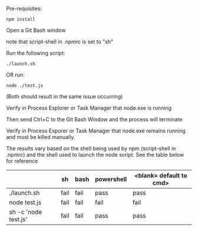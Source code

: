 Pre-requisites:

```
npm install
```

Open a Git Bash window

note that script-shell in .npmrc is set to "sh"

Run the following script:

```
./launch.sh
```

OR run:

```
node ./test.js
```

(Both should result in the same issue occurring)

Verify in Process Explorer or Task Manager that node.exe is running

Then send Ctrl+C to the Git Bash Window and the process will terminate

Verify in Process Exporer or Task Manager that node.exe remains running and must be killed manually.


The results vary based on the shell being used by npm (script-shell in .npmrc) and the shell used to launch the node script. See the table below for reference

|                      | sh   | bash | powershell | <blank= default to cmd> |
|----------------------|------|------|------------|-------------------------|
| ./launch.sh          | fail | fail | pass       | pass                    |
| node test.js         | fail | fail | fail       | fail                    |
| sh -c 'node test.js' | fail | fail | pass       | pass                    |